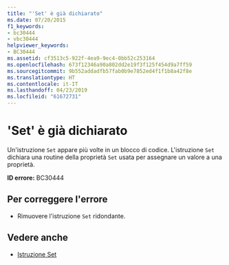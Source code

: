 ```yaml
---
title: "'Set' è già dichiarato"
ms.date: 07/20/2015
f1_keywords:
- bc30444
- vbc30444
helpviewer_keywords:
- BC30444
ms.assetid: cf3513c5-922f-4ea9-9ec4-0bb52c253164
ms.openlocfilehash: 673f12346a90a802dd2e19f3f125f454d9a7ff59
ms.sourcegitcommit: 9b552addadfb57fab0b9e7852ed4f1f1b8a42f8e
ms.translationtype: HT
ms.contentlocale: it-IT
ms.lasthandoff: 04/23/2019
ms.locfileid: "61672731"
---
```

# <a name="set-is-already-declared"></a>'Set' è già dichiarato
Un'istruzione `Set` appare più volte in un blocco di codice. L'istruzione `Set` dichiara una routine della proprietà `Set` usata per assegnare un valore a una proprietà.  
  
 **ID errore:** BC30444  
  
## <a name="to-correct-this-error"></a>Per correggere l'errore  
  
- Rimuovere l'istruzione `Set` ridondante.  
  
## <a name="see-also"></a>Vedere anche

- [Istruzione Set](../../visual-basic/language-reference/statements/set-statement.md)
